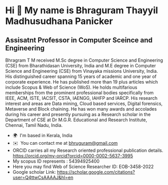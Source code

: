 Hi 👋 My name is Bhraguram Thayyil Madhusudhana Panicker
========================================================

Assisatnt Professor in Computer Sceince and Engineering
-------------------------------------------------------

Bhragram T M received M.Sc degree in Computer Science and Engineering (CSE) from Bharathidasan University, India and M.E degree in Computer Science and Engineering (CSE) from Vinayaka missions University, India. His distinguished career spanning 15 years of academic and one year of corporate experience. He has published more than 19 plus articles which include Scopus & Web of Science (WoS). He holds multifarious memberships from the prominent professional bodies specifically from IEEE, ACM, ISTE, IACSIT, CSTA, IAENGG, IAHFP and IARCP. His research interest and areas are Data mining, Cloud based services, Digital forensics, Metaverse and Block chaining. He has won many awards and accolades during his career and presently pursuing as a Research scholar in the Department of CSE at Dr M.G.R. Educational and Research Institute, Chennai, Tamil Nadu, India.

*   🌍  I'm based in Kerala, India
*   ✉️  You can contact me at [bhruguram@gmail.com](mailto:bhruguram@gmail.com)
*   ORCID carries all my Research oriented professional publication details.
    https://orcid.org/my-orcid?orcid=0000-0002-5637-3995
*   My scopus ID represents : 54394925400
*   Here you may find Web of Science Researcher ID: EOB-3458-2022
*   Google scholar Link: https://scholar.google.com/citations?user=Q4ttwCsAAAAJ&hl=en
